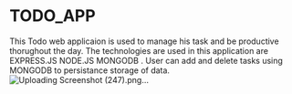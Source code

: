 # TODO_APP
This Todo web applicaion is used to manage his task and be productive thorughout the day.
The technologies are used in this application are EXPRESS.JS NODE.JS MONGODB .
User can add and delete tasks using MONGODB to persistance storage of data.
![Uploading Screenshot (247).png…]()

